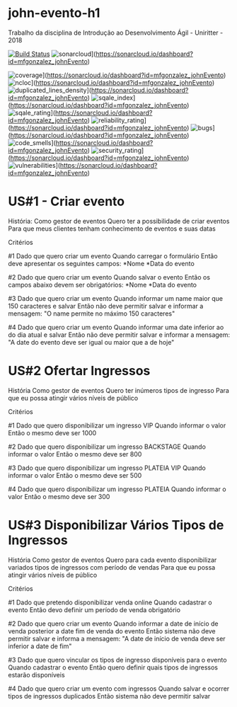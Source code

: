 # john-evento-h1
Trabalho da disciplina de Introdução ao Desenvolvimento Ágil - Uniritter - 2018

[![Build Status](https://travis-ci.org/mfgonzalez/johnEvento.svg?branch=master)](https://travis-ci.org/mfgonzalez/johnEvento)
![sonarcloud](https://sonarcloud.io/images/project_badges/sonarcloud-white.svg)](https://sonarcloud.io/dashboard?id=mfgonzalez_johnEvento)

![coverage](https://sonarcloud.io/api/project_badges/measure?project=mfgonzalez_johnEvento&metric=coverage)](https://sonarcloud.io/dashboard?id=mfgonzalez_johnEvento)
![ncloc](https://sonarcloud.io/api/project_badges/measure?project=mfgonzalez_johnEvento&metric=ncloc)](https://sonarcloud.io/dashboard?id=mfgonzalez_johnEvento)
![duplicated_lines_density](https://sonarcloud.io/api/project_badges/measure?project=mfgonzalez_johnEvento&metric=duplicated_lines_density)](https://sonarcloud.io/dashboard?id=mfgonzalez_johnEvento)
![sqale_index](https://sonarcloud.io/api/project_badges/measure?project=mfgonzalez_johnEvento&metric=sqale_index)](https://sonarcloud.io/dashboard?id=mfgonzalez_johnEvento)
![sqale_rating](https://sonarcloud.io/api/project_badges/measure?project=mfgonzalez_johnEvento&metric=sqale_rating)](https://sonarcloud.io/dashboard?id=mfgonzalez_johnEvento)
![reliability_rating](https://sonarcloud.io/api/project_badges/measure?project=mfgonzalez_johnEvento&metric=reliability_rating)](https://sonarcloud.io/dashboard?id=mfgonzalez_johnEvento)
![bugs](https://sonarcloud.io/api/project_badges/measure?project=mfgonzalez_johnEvento&metric=bugs)](https://sonarcloud.io/dashboard?id=mfgonzalez_johnEvento)
![code_smells](https://sonarcloud.io/api/project_badges/measure?project=mfgonzalez_johnEvento&metric=code_smells)](https://sonarcloud.io/dashboard?id=mfgonzalez_johnEvento)
![security_rating](https://sonarcloud.io/api/project_badges/measure?project=mfgonzalez_johnEvento&metric=security_rating)](https://sonarcloud.io/dashboard?id=mfgonzalez_johnEvento)
![vulnerabilities](https://sonarcloud.io/api/project_badges/measure?project=mfgonzalez_johnEvento&metric=vulnerabilities)](https://sonarcloud.io/dashboard?id=mfgonzalez_johnEvento)

# US#1 - Criar evento

História:
Como gestor de eventos
Quero ter a possibilidade de criar eventos
Para que meus clientes tenham conhecimento de eventos e suas datas

Critérios

#1
Dado que quero criar um evento
Quando  carregar o formulário
Então deve apresentar os seguintes campos:
*Nome
*Data do evento


#2
Dado que quero criar um evento
Quando salvar o evento
Então os campos abaixo devem ser obrigatórios:
*Nome
*Data do evento

#3
Dado que quero criar um evento
Quando informar um name maior que 150 caracteres e salvar
Então não deve permitir salvar e informar a mensagem:
"O name permite no máximo 150 caracteres"

#4
Dado que quero criar um evento
Quando informar uma date inferior ao do dia atual e salvar
Então não deve permitir salvar e informar a mensagem:
"A date do evento deve ser igual ou maior que a de hoje"



# US#2 Ofertar Ingressos

História
Como gestor de eventos
Quero ter inúmeros tipos de ingresso
Para que eu possa atingir vários níveis de público

Critérios

#1
Dado que quero disponibilizar um ingresso VIP
Quando informar o valor
Então o mesmo deve ser 1000

#2
Dado que quero disponibilizar um ingresso BACKSTAGE
Quando informar o valor
Então o mesmo deve ser 800

#3
Dado que quero disponibilizar um ingresso PLATEIA VIP
Quando informar o valor
Então o mesmo deve ser 500

#4
Dado que quero disponibilizar um ingresso PLATEIA
Quando informar o valor
Então o mesmo deve ser 300

# US#3 Disponibilizar Vários Tipos de Ingressos

História
Como gestor de eventos
Quero  para cada evento disponibilizar variados tipos de ingressos com período de vendas
Para que eu possa atingir vários níveis de público

Critérios

#1
Dado que pretendo disponibilizar venda online
Quando cadastrar o evento
Então devo definir um período de venda obrigatório

#2
Dado que quero criar um evento
Quando informar a date de início de venda posterior a date fim de venda do evento
Então sistema não deve permitir salvar e informa a mensagem:
"A date de início de venda deve ser inferior a date de fim"

#3
Dado que quero vincular os tipos de ingresso disponíveis para o evento
Quando cadastrar o evento
Então quero definir quais tipos de ingressos estarão disponíveis

#4
Dado que quero criar um evento com ingressos
Quando salvar e ocorrer tipos de ingressos duplicados
Então sistema não deve permitir salvar

